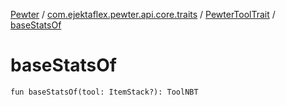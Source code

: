 [Pewter](../../index.md) / [com.ejektaflex.pewter.api.core.traits](../index.md) / [PewterToolTrait](index.md) / [baseStatsOf](./base-stats-of.md)

# baseStatsOf

`fun baseStatsOf(tool: ItemStack?): ToolNBT`